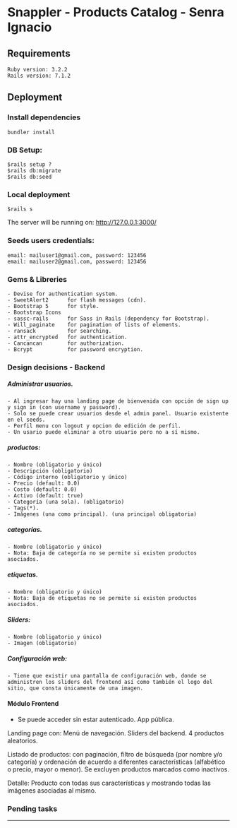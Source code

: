 # Snappler - Products Catalog - Senra Ignacio

## Requirements
    Ruby version: 3.2.2
    Rails version: 7.1.2

## Deployment

### Install dependencies
    bundler install

### DB Setup:
    $rails setup ?
    $rails db:migrate
    $rails db:seed

### Local deployment
    $rails s

The server will be running on: http://127.0.0.1:3000/

### Seeds users credentials:
    email: mailuser1@gmail.com, password: 123456
    email: mailuser2@gmail.com, password: 123456

### Gems & Libreries
    - Devise for authentication system.
    - SweetAlert2      for flash messages (cdn).
    - Bootstrap 5      for style.
    - Bootstrap Icons  
    - sassc-rails      for Sass in Rails (dependency for Bootstrap).
    - Will_paginate    for pagination of lists of elements.
    - ransack          for searching.
    - attr_encrypted   for authentication.
    - Cancancan        for authorization.
    - Bcrypt           for password encryption.


### Design decisions - Backend

##### Administrar usuarios.
    - Al ingresar hay una landing page de bienvenida con opción de sign up y sign in (con username y password).
    - Solo se puede crear usuarios desde el admin panel. Usuario existente en el seeds.
    - Perfil menu con logout y opcion de edición de perfil.
    - Un usario puede eliminar a otro usuario pero no a sí mismo.

##### productos:
    - Nombre (obligatorio y único)  
    - Descripción (obligatorio)  
    - Código interno (obligatorio y único)  
    - Precio (default: 0.0)  
    - Costo (default: 0.0)  
    - Activo (default: true)  
    - Categoría (una sola). (obligatorio)  
    - Tags(*).  
    - Imágenes (una como principal). (una principal obligatoria)

##### categorías.
    - Nombre (obligatorio y único) 
    - Nota: Baja de categoría no se permite si existen productos asociados.
    
##### etiquetas.
    - Nombre (obligatorio y único) 
    - Nota: Baja de etiquetas no se permite si existen productos asociados.


##### Sliders:
    - Nombre (obligatorio y único)
    - Imagen (obligatorio)

##### Configuración web:
    - Tiene que existir una pantalla de configuración web, donde se administren los sliders del frontend así como también el logo del sitio, que consta únicamente de una imagen.



#### Módulo Frontend
  - Se puede acceder sin estar autenticado. App pública.
  
Landing page con:
Menú de navegación.
Sliders del backend.
4 productos aleatorios.

Listado de productos: con paginación, filtro de búsqueda (por nombre y/o categoría) y ordenación de acuerdo a diferentes características (alfabético o precio, mayor o menor). Se excluyen productos marcados como inactivos.
 
 
Detalle: Producto con todas sus características y mostrando todas las imágenes asociadas al mismo. 
 

### Pending tasks


****
